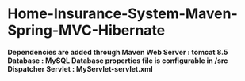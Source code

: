 # Home-Insurance-System-Maven-Spring-MVC-Hibernate


**Dependencies are added through Maven
Web Server : tomcat 8.5
Database : MySQL
Database properties file is configurable in /src
Dispatcher Servlet : MyServlet-servlet.xml**
